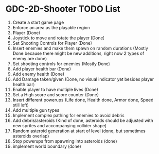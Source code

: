 # GDC-2D-Shooter TODO List

1. Create a start game page
2. Enforce an area as the playable region
3. Player (Done)
4. Joystick to move and rotate the player (Done)
5. Set Shooting Controls for Player (Done)
6. Insert enemies and make them spawn on random durations (Mostly Done because there might be new additions, right now 2 types of enemy are done)
7. Set shooting controls for enemies (Mostly Done)
8. Add player health bar (Done)
9. Add enemy health (Done)
10. Add Damage taken/given (Done, no visual indicator yet besides player health bar)
11. Enable player to have multiple lives (Done)
12. Set a High score and score counter (Done)
13. Insert different powerups (Life done, Health done, Armor done, Speed still left)
14. Add multiple gun types
15. Implement complex pathing for enemies to avoid debris
16. Add debris/asteroids (Kind of done, asteroids should be adjusted with new sprites and accompanying collider shape)
17. Random asteroid generation at start of level (done, but sometimes asteroids overlap)
18. Stop powerups from spawning into asteroids (done)
19. implement world boundary (done)
